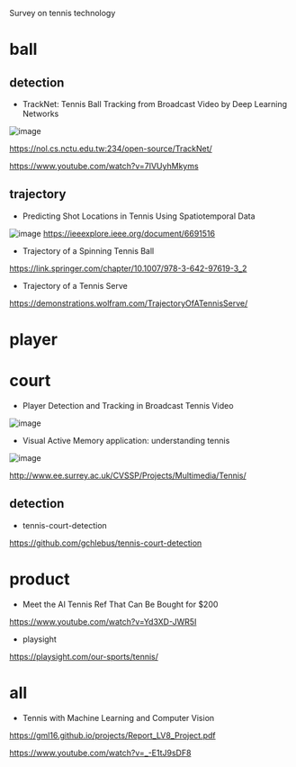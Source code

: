 Survey on tennis technology

# ball

## detection
- TrackNet: Tennis Ball Tracking from Broadcast Video by Deep Learning Networks

![image](https://user-images.githubusercontent.com/34574033/76029038-15389c80-5f77-11ea-9b0a-9232b9d29514.png)

https://nol.cs.nctu.edu.tw:234/open-source/TrackNet/

https://www.youtube.com/watch?v=7IVUyhMkyms

## trajectory

- Predicting Shot Locations in Tennis Using Spatiotemporal Data

![image](https://user-images.githubusercontent.com/34574033/76027831-aeb27f00-5f74-11ea-9d3b-1bf387aac686.png)
https://ieeexplore.ieee.org/document/6691516

- Trajectory of a Spinning Tennis Ball

https://link.springer.com/chapter/10.1007/978-3-642-97619-3_2

- Trajectory of a Tennis Serve

https://demonstrations.wolfram.com/TrajectoryOfATennisServe/

# player

# court
- Player Detection and Tracking in Broadcast Tennis Video

![image](https://user-images.githubusercontent.com/34574033/76029282-824c3200-5f77-11ea-98a8-115fbf10c95f.png)

- Visual Active Memory application: understanding tennis

![image](https://user-images.githubusercontent.com/34574033/76029366-a576e180-5f77-11ea-9e97-3240ebfaef46.png)

http://www.ee.surrey.ac.uk/CVSSP/Projects/Multimedia/Tennis/

## detection

- tennis-court-detection

https://github.com/gchlebus/tennis-court-detection

# product
- Meet the AI Tennis Ref That Can Be Bought for $200

https://www.youtube.com/watch?v=Yd3XD-JWR5I

- playsight

https://playsight.com/our-sports/tennis/

# all
- Tennis with Machine Learning and Computer Vision

https://gml16.github.io/projects/Report_LV8_Project.pdf

https://www.youtube.com/watch?v=_-E1tJ9sDF8
